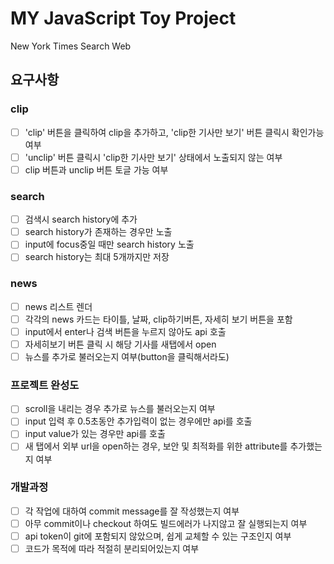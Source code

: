 # MY JavaScript Toy Project

New York Times Search Web

## 요구사항

### clip

- [ ] 'clip' 버튼을 클릭하여 clip을 추가하고, 'clip한 기사만 보기' 버튼 클릭시 확인가능여부
- [ ] 'unclip' 버튼 클릭시 'clip한 기사만 보기' 상태에서 노출되지 않는 여부
- [ ] clip 버튼과 unclip 버튼 토글 가능 여부

### search

- [ ] 검색시 search history에 추가
- [ ] search history가 존재하는 경우만 노출
- [ ] input에 focus중일 때만 search history 노출
- [ ] search history는 최대 5개까지만 저장

### news

- [ ] news 리스트 렌더
- [ ] 각각의 news 카드는 타이틀, 날짜, clip하기버튼, 자세히 보기 버튼을 포함
- [ ] input에서 enter나 검색 버튼을 누르지 않아도 api 호출
- [ ] 자세히보기 버튼 클릭 시 해당 기사를 새탭에서 open
- [ ] 뉴스를 추가로 불러오는지 여부(button을 클릭해서라도)

### 프로젝트 완성도

- [ ] scroll을 내리는 경우 추가로 뉴스를 불러오는지 여부
- [ ] input 입력 후 0.5초동안 추가입력이 없는 경우에만 api를 호출
- [ ] input value가 있는 경우만 api를 호출
- [ ] 새 탭에서 외부 url을 open하는 경우, 보안 및 최적화를 위한 attribute를 추가했는지 여부

### 개발과정

- [ ] 각 작업에 대하여 commit message를 잘 작성했는지 여부
- [ ] 아무 commit이나 checkout 하여도 빌드에러가 나지않고 잘 실행되는지 여부
- [ ] api token이 git에 포함되지 않았으며, 쉽게 교체할 수 있는 구조인지 여부
- [ ] 코드가 목적에 따라 적절히 분리되어있는지 여부
